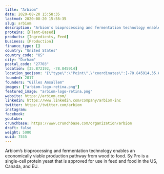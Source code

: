 ```yaml
---
title: "Arbiom"
date: 2020-08-20 15:58:35
lastmod: 2020-08-20 15:58:35
slug: arbiom
description: "Arbiom’s bioprocessing and fermentation technology enables an economically viable production pathway from wood to food. SylPro is a single-cell protein yeast that is approved for use in feed and food in the US, Canada, and EU."
proteins: [Plant-Based]
products: [Ingredients, Feed]
business: [Production]
finance_type: []
country: "United States"
country_code: "US"
city: "Durham"
postal_code: "27703"
location: [35.872192, -78.845914]
location_geojson: "{\"type\":\"Point\",\"coordinates\":[-78.845914,35.872192]}"
founded: 2017
founders: "Gilles Amsallem"
images: ["arbiom-logo-retina.png"]
featured_image: "arbiom-logo-retina.png"
website: https://arbiom.com/
linkedin: https://www.linkedin.com/company/arbiom-inc
twitter: https://twitter.com/arbiom
instagram: 
facebook: 
youtube: 
crunchbase: https://www.crunchbase.com/organization/arbiom
draft: false
weight: 5000
uuid: 7555
---
```

Arbiom’s bioprocessing and fermentation technology enables an economically viable production pathway from wood to food. SylPro is a single-cell protein yeast that is approved for use in feed and food in the US, Canada, and EU.

